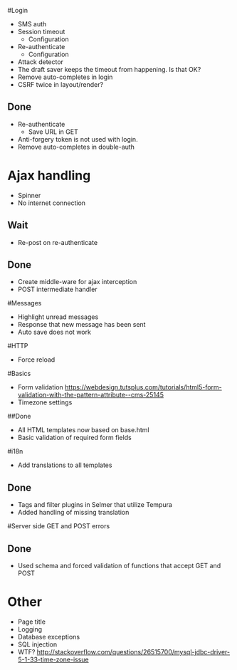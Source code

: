 #Login

 - SMS auth
 - Session timeout
    - Configuration
 - Re-authenticate
    - Configuration
 - Attack detector
 - The draft saver keeps the timeout from happening. Is that OK?
 - Remove auto-completes in login
 - CSRF twice in layout/render?

## Done
 - Re-authenticate
    - Save URL in GET
 - Anti-forgery token is not used with login.
 - Remove auto-completes in double-auth


# Ajax handling
- Spinner
- No internet connection

## Wait
- Re-post on re-authenticate

## Done
- Create middle-ware for ajax interception
- POST intermediate handler
 
#Messages

- Highlight unread messages
- Response that new message has been sent
- Auto save does not work
 
#HTTP

 - Force reload

#Basics
- Form validation https://webdesign.tutsplus.com/tutorials/html5-form-validation-with-the-pattern-attribute--cms-25145
- Timezone settings

##Done 
- All HTML templates now based on base.html
- Basic validation of required form fields

#i18n

- Add translations to all templates
 
## Done

- Tags and filter plugins in Selmer that utilize Tempura
- Added handling of missing translation


#Server side GET and POST errors

## Done
- Used schema and forced validation of functions that accept GET and POST

# Other
 - Page title
 - Logging
 - Database exceptions
 - SQL injection
 - WTF? http://stackoverflow.com/questions/26515700/mysql-jdbc-driver-5-1-33-time-zone-issue